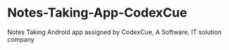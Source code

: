 # Notes-Taking-App-CodexCue
Notes Taking Android app assigned by CodexCue, A Software, IT solution company
